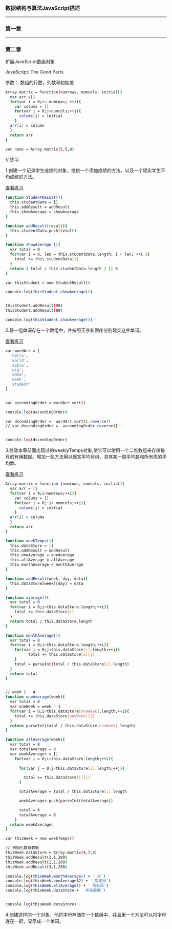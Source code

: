 ### 数据结构与算法JavaScript描述

---

### 第一章
---
### 第二章

扩展JavaScript数组对象

JavaScript: The Good Parts

参数： 数组的行数，列数和初始值

``` bash
Array.matrix = function(numrows, numcols, initial){
  var arr =[]
  for(var i = 0;i< numrows; ++i){
    var colums = []
    for(var j = 0;j<numcols;++j){
      colums[j] = initial
    }
  arr[i] = colums
  }
  return arr
}
```

``` bash
var nums = Array.matrix(5,5,0)
```

// 练习

1.创建一个记录学生成绩的对象，提供一个添加成绩的方法，以及一个现实学生平均成绩的方法。

[查看练习](https://github.com/xiaotiandada/Learn_book/tree/master/%E6%95%B0%E6%8D%AE%E7%BB%93%E6%9E%84%E4%B8%8E%E7%AE%97%E6%B3%95JavaScript%E6%8F%8F%E8%BF%B0/%E7%AC%AC%E4%BA%8C%E7%AB%A0)

``` bash
function StudentResult(){
  this.studentData = []
  this.addResult = addResult
  this.showAverage = showAverage
}

function addResult(result){
  this.studentData.push(result)
}

function showAverage (){
  var total = 0
  for(var i = 0, len = this.studentData.length; i < len; ++i ){
    total += this.studentData[i]
  }
  return ( total / this.studentData.length ) || 0
}

var thisStudent = new StudentResult()

console.log(thisStudent.showAverage())


thisStudent.addResult(90)
thisStudent.addResult(88)

console.log(thisStudent.showAverage())
```

2.将一组单词存在一个数组中，并按照正序和倒序分别现实这些单词。

[查看练习](https://github.com/xiaotiandada/Learn_book/tree/master/%E6%95%B0%E6%8D%AE%E7%BB%93%E6%9E%84%E4%B8%8E%E7%AE%97%E6%B3%95JavaScript%E6%8F%8F%E8%BF%B0/%E7%AC%AC%E4%BA%8C%E7%AB%A0)

``` bash
var wordArr = [
  'hello',
  'world',
  'apple',
  'pig',
  'data',
  'week',
  'student'
]


var ascendingOrder = wordArr.sort()

console.log(ascendingOrder)

var dscendingOrder =  wordArr.sort().reverse()
// var dscendingOrder =  ascendingOrder.reverse()


console.log(dscendingOrder)

```

3.修改本章前面出现过的weeklyTemps对象,使它可以使用一个二维数组来存储每月的有用数据。增加一些方法用以现实平均月树、具体某一周平均数和所有周的平均数。

[查看练习](https://github.com/xiaotiandada/Learn_book/tree/master/%E6%95%B0%E6%8D%AE%E7%BB%93%E6%9E%84%E4%B8%8E%E7%AE%97%E6%B3%95JavaScript%E6%8F%8F%E8%BF%B0/%E7%AC%AC%E4%BA%8C%E7%AB%A0)

```bash
Array.martix = function (numrows, numcols, initial){
  var arr = []
  for(var i = 0;i<numrows;++i){
    var colums = []
    for(var j = 0; j< numcols;++j){
      colums[j] = initial
    }
  arr[i] = colums
  }
  return arr
}

function weekTemps(){
  this.dataStore = []
  this.addResult = addResult
  this.oneAverage = oneAverage
  this.allAverage = allAverage
  this.monthAverage = monthAverage
}

function addResult(week, day, data){
  this.dataStore[week][day] = data
}

function average(){
  var total = 0
  for(var i = 0;i<this.dataStore.length;++i){
    total += this.dataStore[i]
  }
  return total / this.dataStore.length
}

function monthAverage(){
  var total = 0
  for(var i = 0;i<this.dataStore.length;++i){
    for(var j = 0;j<this.dataStore[i].length;++j){
          total += this.dataStore[i][j]
    }
    total = parseInt(total / this.dataStore[i].length)
  }
  return total
}


// week 1 - 4
function oneAverage(week){
  var total = 0
  var oneWeek = week - 1
  for(var i = 0;i<this.dataStore[oneWeek].length;++i){
    total += this.dataStore[oneWeek][i]
  }
  return parseInt(total / this.dataStore[oneWeek].length)
}

function allAverage(week){
  var total = 0
  var totalAverage = 0
  var weekAverager = []
    for(var i = 0;i<this.dataStore.length;++i){
      
      for(var j = 0;j<this.dataStore[i].length;++j){

        total += this.dataStore[i][j]
      }

      totalAverage = total / this.dataStore[i].length

      weekAverager.push(parseInt(totalAverage))

      total = 0
      totalAverage = 0
    }
  return weekAverager
}

var thisWeek = new weekTemps()

// 初始化数组数据
thisWeek.dataStore = Array.martix(4,7,0)
thisWeek.addResult(1,1,280)
thisWeek.addResult(2,1,280)
thisWeek.addResult(3,1,280)

console.log(thisWeek.monthAverage() + ' 月')
console.log(thisWeek.oneAverage(2) + ' 指定周')
console.log(thisWeek.allAverage() + ' 所有周')
console.log(thisWeek.dataStore + ' 所有数据')


console.log(thisWeek.dataStore)


```

4.创建这样的一个对象，他将字母存储在一个数组中，并且用一个方法可以将字母连在一起，显示成一个单词。

